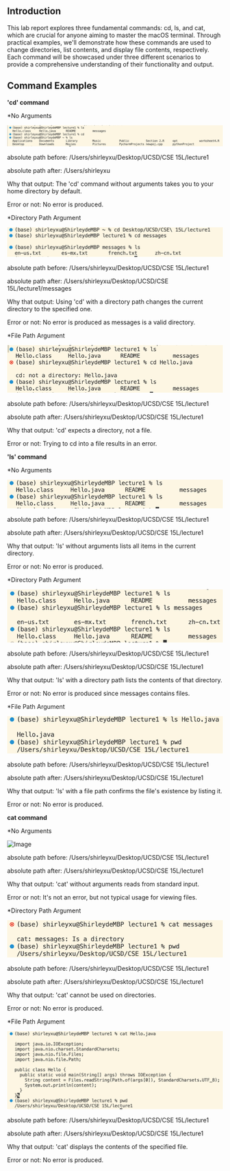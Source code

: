 ## Introduction
This lab report explores three fundamental commands: cd, ls, and cat, which are crucial for anyone aiming to master the macOS terminal. Through practical examples, we'll demonstrate how these commands are used to change directories, list contents, and display file contents, respectively. Each command will be showcased under three different scenarios to provide a comprehensive understanding of their functionality and output. 

## Command Examples
**'cd' command**

*No Arguments

![Image](https://github.com/furyhorn/cse15l-lab-reports/blob/main/cd1.png)

absolute path before: /Users/shirleyxu/Desktop/UCSD/CSE 15L/lecture1

absolute path after: /Users/shirleyxu

Why that output: The 'cd' command without arguments takes you to your home directory by default. 

Error or not: No error is produced.


*Directory Path Argument

![Image](https://github.com/furyhorn/cse15l-lab-reports/blob/main/cd2.png)

absolute path before: /Users/shirleyxu/Desktop/UCSD/CSE 15L/lecture1

absolute path after: /Users/shirleyxu/Desktop/UCSD/CSE 15L/lecture1/messages

Why that output: Using 'cd' with a directory path changes the current directory to the specified one. 

Error or not: No error is produced as messages is a valid directory.


*File Path Argument

![Image](https://github.com/furyhorn/cse15l-lab-reports/blob/main/cd3.png)

absolute path before: /Users/shirleyxu/Desktop/UCSD/CSE 15L/lecture1

absolute path after: /Users/shirleyxu/Desktop/UCSD/CSE 15L/lecture1

Why that output:  'cd' expects a directory, not a file. 

Error or not: Trying to cd into a file results in an error.



**'ls' command**

*No Arguments

![Image](https://github.com/furyhorn/cse15l-lab-reports/blob/main/ls1.png)

absolute path before: /Users/shirleyxu/Desktop/UCSD/CSE 15L/lecture1

absolute path after: /Users/shirleyxu/Desktop/UCSD/CSE 15L/lecture1

Why that output: 'ls' without arguments lists all items in the current directory.

Error or not:  No error is produced.


*Directory Path Argument

![Image](https://github.com/furyhorn/cse15l-lab-reports/blob/main/ls2.png)

absolute path before: /Users/shirleyxu/Desktop/UCSD/CSE 15L/lecture1

absolute path after: /Users/shirleyxu/Desktop/UCSD/CSE 15L/lecture1

Why that output: 'ls' with a directory path lists the contents of that directory. 

Error or not: No error is produced since messages contains files.


*File Path Argument

![Image](https://github.com/furyhorn/cse15l-lab-reports/blob/main/ls3.png)

absolute path before: /Users/shirleyxu/Desktop/UCSD/CSE 15L/lecture1

absolute path after: /Users/shirleyxu/Desktop/UCSD/CSE 15L/lecture1

Why that output: 'ls' with a file path confirms the file's existence by listing it. 

Error or not: No error is produced.


**cat command**

*No Arguments

![Image](/cse15l-lab-reports/cat1.png)

absolute path before: /Users/shirleyxu/Desktop/UCSD/CSE 15L/lecture1

absolute path after: /Users/shirleyxu/Desktop/UCSD/CSE 15L/lecture1

Why that output: 'cat' without arguments reads from standard input. 

Error or not: It's not an error, but not typical usage for viewing files.


*Directory Path Argument

![Image](https://github.com/furyhorn/cse15l-lab-reports/blob/main/cat2.png)

absolute path before: /Users/shirleyxu/Desktop/UCSD/CSE 15L/lecture1

absolute path after: /Users/shirleyxu/Desktop/UCSD/CSE 15L/lecture1

Why that output: 'cat' cannot be used on directories.

Error or not: No error is produced.


*File Path Argument

![Image](https://github.com/furyhorn/cse15l-lab-reports/blob/main/cat3.png)

absolute path before: /Users/shirleyxu/Desktop/UCSD/CSE 15L/lecture1

absolute path after: /Users/shirleyxu/Desktop/UCSD/CSE 15L/lecture1

Why that output: 'cat' displays the contents of the specified file. 

Error or not: No error is produced.
